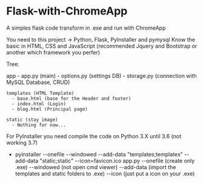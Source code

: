 # Flask-with-ChromeApp
A simples flask code transform in .exe and run with ChromeApp

You need to this project -> Python, Flask, PyInstaller and pymysql
Know the basic in HTML, CSS and JavaScript (recommended Jquery and Bootstrap or another which framework you perfer)

Tree:

  app
    - app.py (main)
    - options.py (settings DB)
    - storage.py (connection with MySQL Database, CRUD)
    
    templates (HTML Template)
      - base.html (base for the Header and footer)
      - index.html (Login)
      - blog.html (Principal page)
      
    static (stay image)
      - Nothing for now...
      
For PyInstaller you need compile the code on Python 3.X until 3.6 (not working 3.7)
  - pyinstaller --onefile --windowed --add-data "templates;templates" --add-data "static;static" --icon=favicon.ico app.py
        --onefile (create only .exe)
        --windowed (not open cmd viewer)
        --add-data (import the templates and static folders to .exe)
        --icon (just put a icon on your .exe)
